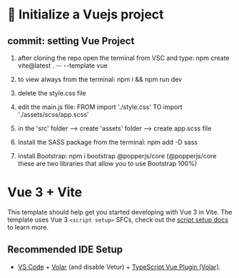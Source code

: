 # 🚩 Initialize a Vuejs project
## commit: setting Vue Project

1. after cloning the repo open the terminal from VSC and type: npm create vite@latest . -- --template vue

2. to view always from the terminal: npm i && npm run dev

3. delete the style.css file

4. edit the main.js file: FROM import './style.css' TO import './assets/scss/app.scss'

5. in the 'src' folder --> create 'assets' folder --> create app.scss file

6. Install the SASS package from the terminal: npm add -D sass

7. install Bootstrap: npm i bootstrap @popperjs/core (@popperjs/core these are two libraries that allow you to use Bootstrap 100%)

# Vue 3 + Vite

This template should help get you started developing with Vue 3 in Vite. The template uses Vue 3 `<script setup>` SFCs, check out the [script setup docs](https://v3.vuejs.org/api/sfc-script-setup.html#sfc-script-setup) to learn more.

## Recommended IDE Setup

- [VS Code](https://code.visualstudio.com/) + [Volar](https://marketplace.visualstudio.com/items?itemName=Vue.volar) (and disable Vetur) + [TypeScript Vue Plugin (Volar)](https://marketplace.visualstudio.com/items?itemName=Vue.vscode-typescript-vue-plugin).

